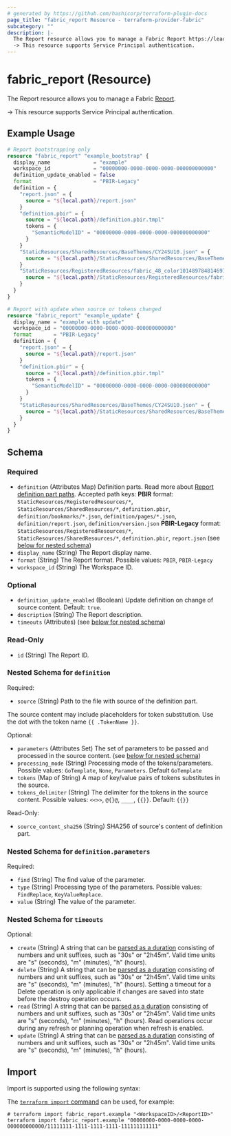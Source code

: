 ```yaml
---
# generated by https://github.com/hashicorp/terraform-plugin-docs
page_title: "fabric_report Resource - terraform-provider-fabric"
subcategory: ""
description: |-
  The Report resource allows you to manage a Fabric Report https://learn.microsoft.com/power-bi/developer/projects/projects-report.
  -> This resource supports Service Principal authentication.
---
```


# fabric_report (Resource)

The Report resource allows you to manage a Fabric [Report](https://learn.microsoft.com/power-bi/developer/projects/projects-report).

-> This resource supports Service Principal authentication.

## Example Usage

```terraform
# Report bootstrapping only
resource "fabric_report" "example_bootstrap" {
  display_name              = "example"
  workspace_id              = "00000000-0000-0000-0000-000000000000"
  definition_update_enabled = false
  format                    = "PBIR-Legacy"
  definition = {
    "report.json" = {
      source = "${local.path}/report.json"
    }
    "definition.pbir" = {
      source = "${local.path}/definition.pbir.tmpl"
      tokens = {
        "SemanticModelID" = "00000000-0000-0000-0000-000000000000"
      }
    }
    "StaticResources/SharedResources/BaseThemes/CY24SU10.json" = {
      source = "${local.path}/StaticResources/SharedResources/BaseThemes/CY24SU10.json"
    }
    "StaticResources/RegisteredResources/fabric_48_color10148978481469717.png" = {
      source = "${local.path}/StaticResources/RegisteredResources/fabric_48_color10148978481469717.png"
    }
  }
}

# Report with update when source or tokens changed
resource "fabric_report" "example_update" {
  display_name = "example with update"
  workspace_id = "00000000-0000-0000-0000-000000000000"
  format       = "PBIR-Legacy"
  definition = {
    "report.json" = {
      source = "${local.path}/report.json"
    }
    "definition.pbir" = {
      source = "${local.path}/definition.pbir.tmpl"
      tokens = {
        "SemanticModelID" = "00000000-0000-0000-0000-000000000000"
      }
    }
    "StaticResources/SharedResources/BaseThemes/CY24SU10.json" = {
      source = "${local.path}/StaticResources/SharedResources/BaseThemes/CY24SU10.json"
    }
  }
}
```

<!-- schema generated by tfplugindocs -->
## Schema

### Required

- `definition` (Attributes Map) Definition parts. Read more about [Report definition part paths](https://learn.microsoft.com/rest/api/fabric/articles/item-management/definitions/report-definition). Accepted path keys: **PBIR** format: `StaticResources/RegisteredResources/*`, `StaticResources/SharedResources/*`, `definition.pbir`, `definition/bookmarks/*.json`, `definition/pages/*.json`, `definition/report.json`, `definition/version.json` **PBIR-Legacy** format: `StaticResources/RegisteredResources/*`, `StaticResources/SharedResources/*`, `definition.pbir`, `report.json` (see [below for nested schema](#nestedatt--definition))
- `display_name` (String) The Report display name.
- `format` (String) The Report format. Possible values: `PBIR`, `PBIR-Legacy`
- `workspace_id` (String) The Workspace ID.

### Optional

- `definition_update_enabled` (Boolean) Update definition on change of source content. Default: `true`.
- `description` (String) The Report description.
- `timeouts` (Attributes) (see [below for nested schema](#nestedatt--timeouts))

### Read-Only

- `id` (String) The Report ID.

<a id="nestedatt--definition"></a>

### Nested Schema for `definition`

Required:

- `source` (String) Path to the file with source of the definition part.

The source content may include placeholders for token substitution. Use the dot with the token name `{{ .TokenName }}`.

Optional:

- `parameters` (Attributes Set) The set of parameters to be passed and processed in the source content. (see [below for nested schema](#nestedatt--definition--parameters))
- `processing_mode` (String) Processing mode of the tokens/parameters. Possible values: `GoTemplate`, `None`, `Parameters`. Default `GoTemplate`
- `tokens` (Map of String) A map of key/value pairs of tokens substitutes in the source.
- `tokens_delimiter` (String) The delimiter for the tokens in the source content. Possible values: `<<>>`, `@{}@`, `____`, `{{}}`. Default: `{{}}`

Read-Only:

- `source_content_sha256` (String) SHA256 of source's content of definition part.

<a id="nestedatt--definition--parameters"></a>

### Nested Schema for `definition.parameters`

Required:

- `find` (String) The find value of the parameter.
- `type` (String) Processing type of the parameters. Possible values: `FindReplace`, `KeyValueReplace`.
- `value` (String) The value of the parameter.

<a id="nestedatt--timeouts"></a>

### Nested Schema for `timeouts`

Optional:

- `create` (String) A string that can be [parsed as a duration](https://pkg.go.dev/time#ParseDuration) consisting of numbers and unit suffixes, such as "30s" or "2h45m". Valid time units are "s" (seconds), "m" (minutes), "h" (hours).
- `delete` (String) A string that can be [parsed as a duration](https://pkg.go.dev/time#ParseDuration) consisting of numbers and unit suffixes, such as "30s" or "2h45m". Valid time units are "s" (seconds), "m" (minutes), "h" (hours). Setting a timeout for a Delete operation is only applicable if changes are saved into state before the destroy operation occurs.
- `read` (String) A string that can be [parsed as a duration](https://pkg.go.dev/time#ParseDuration) consisting of numbers and unit suffixes, such as "30s" or "2h45m". Valid time units are "s" (seconds), "m" (minutes), "h" (hours). Read operations occur during any refresh or planning operation when refresh is enabled.
- `update` (String) A string that can be [parsed as a duration](https://pkg.go.dev/time#ParseDuration) consisting of numbers and unit suffixes, such as "30s" or "2h45m". Valid time units are "s" (seconds), "m" (minutes), "h" (hours).

## Import

Import is supported using the following syntax:

The [`terraform import` command](https://developer.hashicorp.com/terraform/cli/commands/import) can be used, for example:

```shell
# terraform import fabric_report.example "<WorkspaceID>/<ReportID>"
terraform import fabric_report.example "00000000-0000-0000-0000-000000000000/11111111-1111-1111-1111-111111111111"
```
